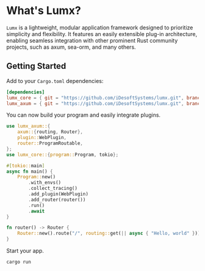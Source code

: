 # What's Lumx?

`Lumx` is a lightweight, modular application framework designed to prioritize simplicity and flexibility. It features an
easily extensible plug-in architecture, enabling seamless integration with other prominent Rust community projects, such
as axum, sea-orm, and many others.

## Getting Started

Add to your `Cargo.toml` dependencies:

```toml
[dependencies]
lumx_core = { git = "https://github.com/iDesoftSystems/lumx.git", branch = "main" }
lumx_axum = { git = "https://github.com/iDesoftSystems/lumx.git", branch = "main" }
```

You can now build your program and easily integrate plugins.

```rust
use lumx_axum::{
    axum::{routing, Router},
    plugin::WebPlugin,
    router::ProgramRoutable,
};
use lumx_core::{program::Program, tokio};

#[tokio::main]
async fn main() {
    Program::new()
        .with_envs()
        .collect_tracing()
        .add_plugin(WebPlugin)
        .add_router(router())
        .run()
        .await
}

fn router() -> Router {
    Router::new().route("/", routing::get(|| async { "Hello, world" }))
}
```

Start your app.

```bash
cargo run
```
